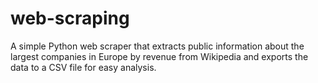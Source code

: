 # web-scraping

A simple Python web scraper that extracts public information about the largest companies in Europe by revenue from Wikipedia and exports the data to a CSV file for easy analysis.
